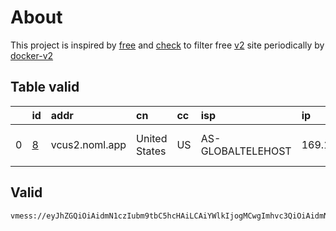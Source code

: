 
# About

This project is inspired by [free](https://github.com/freefq/free) and [check](https://github.com/yeahwu/check) to filter free [v2](https://github.com/v2fly/v2ray-core) site periodically by [docker-v2](https://hub.docker.com/r/v2ray/official)

    

## Table valid
|    | id                 | addr           | cn            | cc   | isp               | ip              | chatgpt          |
|---:|:-------------------|:---------------|:--------------|:-----|:------------------|:----------------|:-----------------|
|  0 | [8](config/8.json) | vcus2.noml.app | United States | US   | AS-GLOBALTELEHOST | 169.197.141.187 | Yes (Region: US) |

## Valid
```
vmess://eyJhZGQiOiAidmN1czIubm9tbC5hcHAiLCAiYWlkIjogMCwgImhvc3QiOiAidmN1czIubm9tbC5hcHAiLCAiaWQiOiAiZjI0ZWVlMWYtYTJjNi00ZDk0LWJlY2ItNTA5NjBlNzJiN2NiIiwgIm5ldCI6ICJ3cyIsICJwYXRoIjogIi91czJ2Y3VzIiwgInBvcnQiOiAyMDk2LCAicHMiOiAiZ2l0aHViLmNvbS9mcmVlZnEgLSBcdTdmOGVcdTU2ZmRDbG91ZEZsYXJlXHU1MTZjXHU1M2Y4Q0ROXHU4MjgyXHU3MGI5IDgiLCAidGxzIjogInRscyIsICJ0eXBlIjogImF1dG8iLCAic2VjdXJpdHkiOiAiYXV0byIsICJza2lwLWNlcnQtdmVyaWZ5IjogdHJ1ZSwgInNuaSI6ICIifQ==
```

